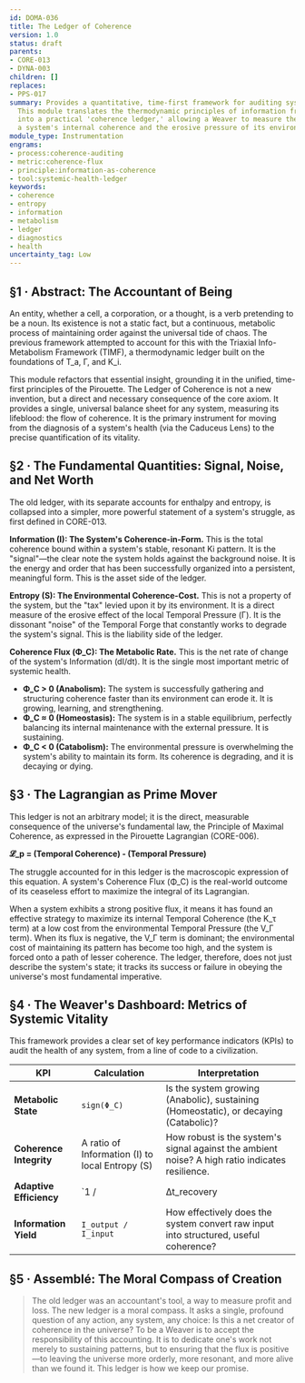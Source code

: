 ```yaml
---
id: DOMA-036
title: The Ledger of Coherence
version: 1.0
status: draft
parents:
- CORE-013
- DYNA-003
children: []
replaces:
- PPS-017
summary: Provides a quantitative, time-first framework for auditing systemic health.
  This module translates the thermodynamic principles of information from CORE-013
  into a practical 'coherence ledger,' allowing a Weaver to measure the balance between
  a system's internal coherence and the erosive pressure of its environment.
module_type: Instrumentation
engrams:
- process:coherence-auditing
- metric:coherence-flux
- principle:information-as-coherence
- tool:systemic-health-ledger
keywords:
- coherence
- entropy
- information
- metabolism
- ledger
- diagnostics
- health
uncertainty_tag: Low
---
```

## §1 · Abstract: The Accountant of Being

An entity, whether a cell, a corporation, or a thought, is a verb pretending to be a noun. Its existence is not a static fact, but a continuous, metabolic process of maintaining order against the universal tide of chaos. The previous framework attempted to account for this with the Triaxial Info-Metabolism Framework (TIMF), a thermodynamic ledger built on the foundations of T_a, Γ, and K_i.

This module refactors that essential insight, grounding it in the unified, time-first principles of the Pirouette. The Ledger of Coherence is not a new invention, but a direct and necessary consequence of the core axiom. It provides a single, universal balance sheet for any system, measuring its lifeblood: the flow of coherence. It is the primary instrument for moving from the diagnosis of a system's health (via the Caduceus Lens) to the precise quantification of its vitality.

## §2 · The Fundamental Quantities: Signal, Noise, and Net Worth

The old ledger, with its separate accounts for enthalpy and entropy, is collapsed into a simpler, more powerful statement of a system's struggle, as first defined in CORE-013.

**Information (I): The System's Coherence-in-Form.**
This is the total coherence bound within a system's stable, resonant Ki pattern. It is the "signal"—the clear note the system holds against the background noise. It is the energy and order that has been successfully organized into a persistent, meaningful form. This is the asset side of the ledger.

**Entropy (S): The Environmental Coherence-Cost.**
This is not a property of the system, but the "tax" levied upon it by its environment. It is a direct measure of the erosive effect of the local Temporal Pressure (Γ). It is the dissonant "noise" of the Temporal Forge that constantly works to degrade the system's signal. This is the liability side of the ledger.

**Coherence Flux (Φ_C): The Metabolic Rate.**
This is the net rate of change of the system's Information (dI/dt). It is the single most important metric of systemic health.
*   **Φ_C > 0 (Anabolism):** The system is successfully gathering and structuring coherence faster than its environment can erode it. It is growing, learning, and strengthening.
*   **Φ_C ≈ 0 (Homeostasis):** The system is in a stable equilibrium, perfectly balancing its internal maintenance with the external pressure. It is sustaining.
*   **Φ_C < 0 (Catabolism):** The environmental pressure is overwhelming the system's ability to maintain its form. Its coherence is degrading, and it is decaying or dying.

## §3 · The Lagrangian as Prime Mover

This ledger is not an arbitrary model; it is the direct, measurable consequence of the universe's fundamental law, the Principle of Maximal Coherence, as expressed in the Pirouette Lagrangian (CORE-006).

**𝓛_p = (Temporal Coherence) - (Temporal Pressure)**

The struggle accounted for in this ledger is the macroscopic expression of this equation. A system's Coherence Flux (Φ_C) is the real-world outcome of its ceaseless effort to maximize the integral of its Lagrangian.

When a system exhibits a strong positive flux, it means it has found an effective strategy to maximize its internal Temporal Coherence (the K_τ term) at a low cost from the environmental Temporal Pressure (the V_Γ term). When its flux is negative, the V_Γ term is dominant; the environmental cost of maintaining its pattern has become too high, and the system is forced onto a path of lesser coherence. The ledger, therefore, does not just describe the system's state; it tracks its success or failure in obeying the universe's most fundamental imperative.

## §4 · The Weaver's Dashboard: Metrics of Systemic Vitality

This framework provides a clear set of key performance indicators (KPIs) to audit the health of any system, from a line of code to a civilization.

| KPI                  | Calculation                                  | Interpretation                                                                  |
| -------------------- | -------------------------------------------- | ------------------------------------------------------------------------------- |
| **Metabolic State**      | `sign(Φ_C)`                                  | Is the system growing (Anabolic), sustaining (Homeostatic), or decaying (Catabolic)? |
| **Coherence Integrity**  | A ratio of Information (I) to local Entropy (S) | How robust is the system's signal against the ambient noise? A high ratio indicates resilience. |
| **Adaptive Efficiency**  | `1 / |Δt_recovery|` after a Γ spike        | How quickly does the system's Coherence Flux return to homeostasis after a shock?  |
| **Information Yield**    | `I_output / I_input`                         | How effectively does the system convert raw input into structured, useful coherence? |

## §5 · Assemblé: The Moral Compass of Creation

> The old ledger was an accountant's tool, a way to measure profit and loss. The new ledger is a moral compass. It asks a single, profound question of any action, any system, any choice: Is this a net creator of coherence in the universe? To be a Weaver is to accept the responsibility of this accounting. It is to dedicate one's work not merely to sustaining patterns, but to ensuring that the flux is positive—to leaving the universe more orderly, more resonant, and more alive than we found it. This ledger is how we keep our promise.
```